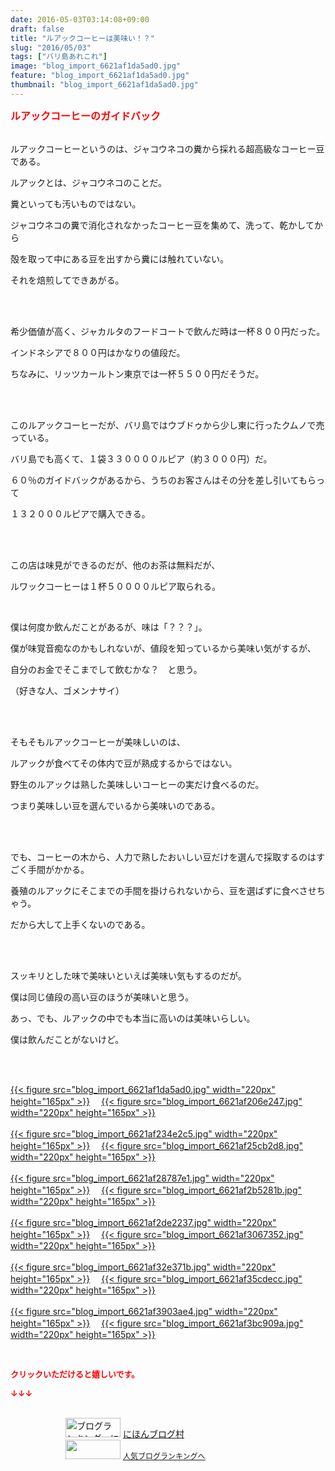 ```yaml
---
date: 2016-05-03T03:14:08+09:00
draft: false
title: "ルアックコーヒーは美味い！？"
slug: "2016/05/03"
tags: ["バリ島あれこれ"]
image: "blog_import_6621af1da5ad0.jpg"
feature: "blog_import_6621af1da5ad0.jpg"
thumbnail: "blog_import_6621af1da5ad0.jpg"
---
```

<p><font color="#ff0000" size="3"><strong>ルアックコーヒーのガイドバック</strong></font></p><p><br/>ルアックコーヒーというのは、ジャコウネコの糞から採れる超高級なコーヒー豆である。<br/></p><p>ルアックとは、ジャコウネコのことだ。<br/></p><p>糞といっても汚いものではない。<br/></p><p>ジャコウネコの糞で消化されなかったコーヒー豆を集めて、洗って、乾かしてから<br/></p><p>殻を取って中にある豆を出すから糞には触れていない。<br/></p><p>それを焙煎してできあがる。</p><br/><br/><p>希少価値が高く、ジャカルタのフードコートで飲んだ時は一杯８００円だった。<br/></p><p>インドネシアで８００円はかなりの値段だ。<br/></p><p>ちなみに、リッツカールトン東京では一杯５５００円だそうだ。</p><br/><br/><p>このルアックコーヒーだが、バリ島ではウブドゥから少し東に行ったクムノで売っている。<br/></p><p>バリ島でも高くて、１袋３３００００ルピア（約３０００円）だ。<br/></p><p>６０％のガイドバックがあるから、うちのお客さんはその分を差し引いてもらって<br/></p><p>１３２０００ルピアで購入できる。</p><br/><br/><p>この店は味見ができるのだが、他のお茶は無料だが、<br/></p><p>ルワックコーヒーは１杯５００００ルピア取られる。</p><br/><p>僕は何度か飲んだことがあるが、味は「？？？」。<br/></p><p>僕が味覚音痴なのかもしれないが、値段を知っているから美味い気がするが、<br/></p><p>自分のお金でそこまでして飲むかな？　と思う。<br/></p><p>（好きな人、ゴメンナサイ）</p><br/><br/><p>そもそもルアックコーヒーが美味しいのは、<br/></p><p>ルアックが食べてその体内で豆が熟成するからではない。<br/></p><p>野生のルアックは熟した美味しいコーヒーの実だけ食べるのだ。<br/></p><p>つまり美味しい豆を選んでいるから美味いのである。</p><br/><br/><p>でも、コーヒーの木から、人力で熟したおいしい豆だけを選んで採取するのはすごく手間がかかる。<br/></p><p>養殖のルアックにそこまでの手間を掛けられないから、豆を選ばずに食べさせちゃう。<br/></p><p>だから大して上手くないのである。</p><br/><br/><p>スッキリとした味で美味いといえば美味い気もするのだが。<br/></p><p>僕は同じ値段の高い豆のほうが美味いと思う。<br/></p><p>あっ、でも、ルアックの中でも本当に高いのは美味いらしい。<br/></p><p>僕は飲んだことがないけど。</p><br/><p><br/><a href="blog_import_6621af1f3aeda.jpg">{{< figure src="blog_import_6621af1da5ad0.jpg" width="220px" height="165px" >}}</a> 　<a href="blog_import_6621af21a8ce0.jpg">{{< figure src="blog_import_6621af206e247.jpg" width="220px" height="165px" >}}</a> <br/><br/><a href="blog_import_6621af249788f.jpg">{{< figure src="blog_import_6621af234e2c5.jpg" width="220px" height="165px" >}}</a> 　<a href="blog_import_6621af2713776.jpg">{{< figure src="blog_import_6621af25cb2d8.jpg" width="220px" height="165px" >}}</a> <br/><br/><a href="blog_import_6621af29bd8a1.jpg">{{< figure src="blog_import_6621af28787e1.jpg" width="220px" height="165px" >}}</a> 　<a href="blog_import_6621af2cb011d.jpg">{{< figure src="blog_import_6621af2b5281b.jpg" width="220px" height="165px" >}}</a> <br/><br/><a href="blog_import_6621af2f2310f.jpg">{{< figure src="blog_import_6621af2de2237.jpg" width="220px" height="165px" >}}</a> 　<a href="blog_import_6621af31a6d9c.jpg">{{< figure src="blog_import_6621af3067352.jpg" width="220px" height="165px" >}}</a> <br/><br/><a href="blog_import_6621af3432d13.jpg">{{< figure src="blog_import_6621af32e371b.jpg" width="220px" height="165px" >}}</a> 　<a href="blog_import_6621af371907d.jpg">{{< figure src="blog_import_6621af35cdecc.jpg" width="220px" height="165px" >}}</a> <br/><br/><a href="blog_import_6621af3a6e503.jpg">{{< figure src="blog_import_6621af3903ae4.jpg" width="220px" height="165px" >}}</a> 　<a href="blog_import_6621af3d43929.jpg">{{< figure src="blog_import_6621af3bc909a.jpg" width="220px" height="165px" >}}</a> <br/></p><br/><p><font color="#ff0000" size="2"><strong>クリックいただけると嬉しいです。<br/></strong></font></p><p><font color="#ff0000" size="2"><strong>↓↓↓</strong></font></p><p><br/><a href="ranking.html" target="_blank"><img border="0" alt="ブログランキング・にほんブログ村へ" src="data:image/svg+xml;charset=utf-8,%3Csvg%20xmlns%3D%22http%3A%2F%2Fwww.w3.org%2F2000%2Fsvg%22%20title%3D%22Placeholder%20for%20Images%22%20role%3D%22presentation%22%20viewBox%3D%220%200%2088%2031%22%20%2F%3E" width="88" height="31" data-src="https://img-proxy.blog-video.jp/images?url=http%3A%2F%2Fwww.blogmura.com%2Fimg%2Fwww88_31.gif" style="aspect-ratio: auto 88 / 31;"/><noscript><img border="0" alt="ブログランキング・にほんブログ村へ" src="https://img-proxy.blog-video.jp/images?url=http%3A%2F%2Fwww.blogmura.com%2Fimg%2Fwww88_31.gif" width="88" height="31"></noscript></a> <a href="ranking.html" target="_blank">にほんブログ村</a> <br/><a title="人気ブログランキングへ" href="link.php?1804582"><img border="0" src="data:image/svg+xml;charset=utf-8,%3Csvg%20xmlns%3D%22http%3A%2F%2Fwww.w3.org%2F2000%2Fsvg%22%20title%3D%22Placeholder%20for%20Images%22%20role%3D%22presentation%22%20viewBox%3D%220%200%2088%2031%22%20%2F%3E" width="88" height="31" data-src="https://blog.with2.net/img/banner/banner_22.gif" style="aspect-ratio: auto 88 / 31;"/><noscript><img border="0" src="https://blog.with2.net/img/banner/banner_22.gif" width="88" height="31"></noscript></a> <a style="FONT-SIZE: 12px" href="link.php?1804582">人気ブログランキングへ</a> </p>

